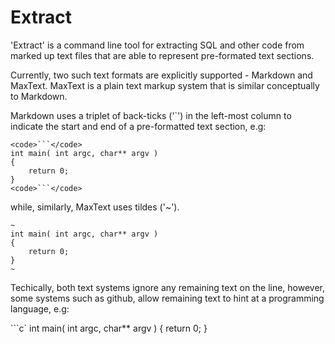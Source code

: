 # Extract

'Extract' is a command line tool for extracting SQL and other code
from marked up text files that are able to represent pre-formated text sections.

Currently, two such text formats are explicitly supported - Markdown and MaxText.
MaxText is a plain text markup system that is similar conceptually to Markdown.

Markdown uses a triplet of back-ticks ('`') in the left-most column to indicate the start and end of a pre-formatted text section, e.g:

```
<code>```</code>
int main( int argc, char** argv )
{
	return 0;
}
<code>```</code>
```

while, similarly, MaxText uses tildes ('~'). 

```
~
int main( int argc, char** argv )
{
	return 0;
}
~
```

Techically, both text systems ignore any remaining text on the line,
however, some systems such as github, allow remaining text to hint at a programming language, e.g:

```c`
int main( int argc, char** argv )
{
	return 0;
}
```
